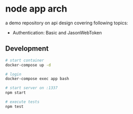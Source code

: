 # node app arch

a demo repository on api design covering following topics:
* Authentication: Basic and JasonWebToken

## Development

```sh
# start container
docker-compose up -d

# login
docker-compose exec app bash

# start server on :1337
npm start

# execute tests
npm test
```
